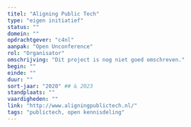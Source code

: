 ```yaml
---
titel: "Aligning Public Tech"
type: "eigen initiatief"
status: ""
domein: ""
opdrachtgever: "c4nl"
aanpak: "Open Unconference"
rol: "Organisator"
omschrijving: "Dit project is nog niet goed omschreven."
begin: ""
einde: ""
duur: ""
sort-jaar: "2020" ## & 2023
standplaats: ""
vaardigheden: ""
link: "http://www.aligningpublictech.nl/"
tags: "publictech, open kennisdeling"
---
```

